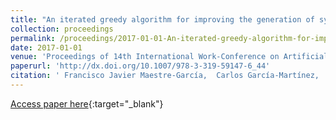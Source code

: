 ```yaml
---
title: "An iterated greedy algorithm for improving the generation of synthetic patterns in imbalanced learning"
collection: proceedings
permalink: /proceedings/2017-01-01-An-iterated-greedy-algorithm-for-improving-the-generation-of-synthetic-patterns-in-imbalanced-learning
date: 2017-01-01
venue: 'Proceedings of 14th International Work-Conference on Artificial and Natural Neural Networks (IWANN2017)'
paperurl: 'http://dx.doi.org/10.1007/978-3-319-59147-6_44'
citation: ' Francisco Javier Maestre-García,  Carlos García-Martínez,  María Pérez-Ortiz,  Pedro Antonio Gutiérrez, &quot;An iterated greedy algorithm for improving the generation of synthetic patterns in imbalanced learning.&quot; Proceedings of 14th International Work-Conference on Artificial and Natural Neural Networks (IWANN2017), Vol.10305, 2017, Cádiz, Spain, pp.513-524.'
---
```

[Access paper here](http://dx.doi.org/10.1007/978-3-319-59147-6_44){:target="_blank"}
